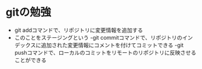 # gitの勉強
- git addコマンドで、リポジトリに変更情報を追加する
 - このことをステージングという
-git commitコマンドで、リポジトリのインデックスに追加された変更情報にコメントを付けてコミットできる
-git pushコマンドで、ローカルのコミットをリモートのリポジトリに反映させることができる

